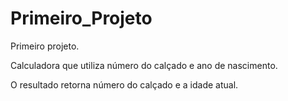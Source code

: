 # Primeiro_Projeto
Primeiro projeto.

Calculadora que utiliza número do calçado e ano de nascimento.

O resultado retorna número do calçado e a idade atual.
